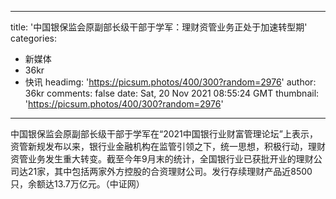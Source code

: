 
---
title: '中国银保监会原副部长级干部于学军：理财资管业务正处于加速转型期'
categories: 
 - 新媒体
 - 36kr
 - 快讯
headimg: 'https://picsum.photos/400/300?random=2976'
author: 36kr
comments: false
date: Sat, 20 Nov 2021 08:55:24 GMT
thumbnail: 'https://picsum.photos/400/300?random=2976'
---

<div>   
中国银保监会原副部长级干部于学军在“2021中国银行业财富管理论坛”上表示，资管新规发布以来，银行业金融机构在监管引领之下，统一思想，积极行动，理财资管业务发生重大转变。截至今年9月末的统计，全国银行业已获批开业的理财公司达21家，其中包括两家外方控股的合资理财公司。发行存续理财产品近8500只，余额达13.7万亿元。（中证网）  
</div>
            